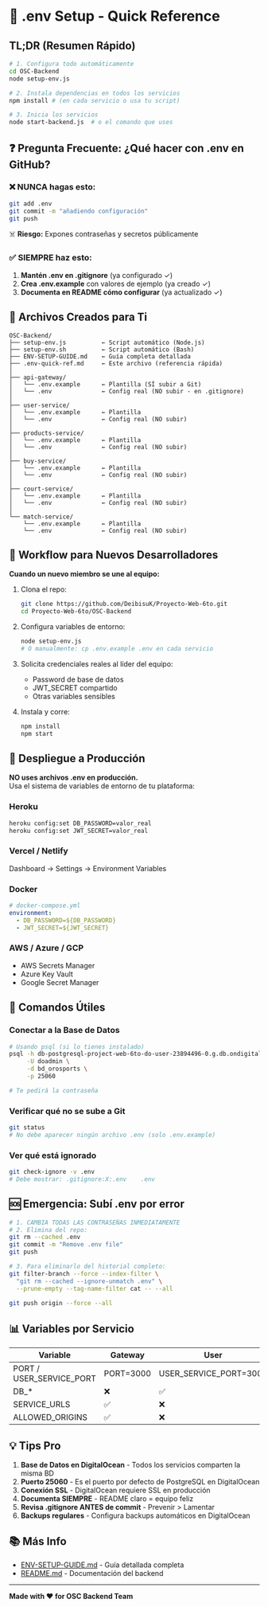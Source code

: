 # 🔐 .env Setup - Quick Reference

## TL;DR (Resumen Rápido)

```bash
# 1. Configura todo automáticamente
cd OSC-Backend
node setup-env.js

# 2. Instala dependencias en todos los servicios
npm install # (en cada servicio o usa tu script)

# 3. Inicia los servicios
node start-backend.js  # o el comando que uses
```

## ❓ Pregunta Frecuente: ¿Qué hacer con .env en GitHub?

### ❌ NUNCA hagas esto:
```bash
git add .env
git commit -m "añadiendo configuración"
git push
```
☠️ **Riesgo:** Expones contraseñas y secretos públicamente

### ✅ SIEMPRE haz esto:

1. **Mantén .env en .gitignore** (ya configurado ✓)
2. **Crea .env.example** con valores de ejemplo (ya creado ✓)
3. **Documenta en README cómo configurar** (ya actualizado ✓)

## 📁 Archivos Creados para Ti

```
OSC-Backend/
├── setup-env.js          ← Script automático (Node.js)
├── setup-env.sh          ← Script automático (Bash)
├── ENV-SETUP-GUIDE.md    ← Guía completa detallada
├── .env-quick-ref.md     ← Este archivo (referencia rápida)
│
├── api-gateway/
│   └── .env.example      ← Plantilla (SÍ subir a Git)
│   └── .env              ← Config real (NO subir - en .gitignore)
│
├── user-service/
│   └── .env.example      ← Plantilla
│   └── .env              ← Config real (NO subir)
│
├── products-service/
│   └── .env.example      ← Plantilla
│   └── .env              ← Config real (NO subir)
│
├── buy-service/
│   └── .env.example      ← Plantilla
│   └── .env              ← Config real (NO subir)
│
├── court-service/
│   └── .env.example      ← Plantilla
│   └── .env              ← Config real (NO subir)
│
└── match-service/
    └── .env.example      ← Plantilla
    └── .env              ← Config real (NO subir)
```

## 🎯 Workflow para Nuevos Desarrolladores

**Cuando un nuevo miembro se une al equipo:**

1. Clona el repo:
   ```bash
   git clone https://github.com/DeibisuK/Proyecto-Web-6to.git
   cd Proyecto-Web-6to/OSC-Backend
   ```

2. Configura variables de entorno:
   ```bash
   node setup-env.js
   # O manualmente: cp .env.example .env en cada servicio
   ```

3. Solicita credenciales reales al líder del equipo:
   - Password de base de datos
   - JWT_SECRET compartido
   - Otras variables sensibles

4. Instala y corre:
   ```bash
   npm install
   npm start
   ```

## 🚀 Despliegue a Producción

**NO uses archivos .env en producción.**  
Usa el sistema de variables de entorno de tu plataforma:

### Heroku
```bash
heroku config:set DB_PASSWORD=valor_real
heroku config:set JWT_SECRET=valor_real
```

### Vercel / Netlify
Dashboard → Settings → Environment Variables

### Docker
```yaml
# docker-compose.yml
environment:
  - DB_PASSWORD=${DB_PASSWORD}
  - JWT_SECRET=${JWT_SECRET}
```

### AWS / Azure / GCP
- AWS Secrets Manager
- Azure Key Vault  
- Google Secret Manager

## 🔧 Comandos Útiles

### Conectar a la Base de Datos
```bash
# Usando psql (si lo tienes instalado)
psql -h db-postgresql-project-web-6to-do-user-23894496-0.g.db.ondigitalocean.com \
     -U doadmin \
     -d bd_orosports \
     -p 25060

# Te pedirá la contraseña
```

### Verificar qué no se sube a Git
```bash
git status
# No debe aparecer ningún archivo .env (solo .env.example)
```

### Ver qué está ignorado
```bash
git check-ignore -v .env
# Debe mostrar: .gitignore:X:.env    .env
```

## 🆘 Emergencia: Subí .env por error

```bash
# 1. CAMBIA TODAS LAS CONTRASEÑAS INMEDIATAMENTE
# 2. Elimina del repo:
git rm --cached .env
git commit -m "Remove .env file"
git push

# 3. Para eliminarlo del historial completo:
git filter-branch --force --index-filter \
  "git rm --cached --ignore-unmatch .env" \
  --prune-empty --tag-name-filter cat -- --all

git push origin --force --all
```

## 📊 Variables por Servicio

| Variable | Gateway | User | Products | Buy | Court | Match |
|----------|---------|------|----------|-----|-------|-------|
| PORT / USER_SERVICE_PORT | PORT=3000 | USER_SERVICE_PORT=3001 | USER_SERVICE_PORT=3002 | USER_SERVICE_PORT=3003 | USER_SERVICE_PORT=3004 | USER_SERVICE_PORT=3005 |
| DB_* | ❌ | ✅ | ✅ | ✅ | ✅ | ✅ |
| SERVICE_URLS | ✅ | ❌ | ❌ | ❌ | ❌ | ❌ |
| ALLOWED_ORIGINS | ✅ | ❌ | ❌ | ❌ | ❌ | ❌ |

## 💡 Tips Pro

1. **Base de Datos en DigitalOcean** - Todos los servicios comparten la misma BD
2. **Puerto 25060** - Es el puerto por defecto de PostgreSQL en DigitalOcean
3. **Conexión SSL** - DigitalOcean requiere SSL en producción
4. **Documenta SIEMPRE** - README claro = equipo feliz
5. **Revisa .gitignore ANTES de commit** - Prevenir > Lamentar
6. **Backups regulares** - Configura backups automáticos en DigitalOcean

## 📚 Más Info

- [ENV-SETUP-GUIDE.md](./ENV-SETUP-GUIDE.md) - Guía detallada completa
- [README.md](./README.md) - Documentación del backend

---

**Made with ❤️ for OSC Backend Team**
